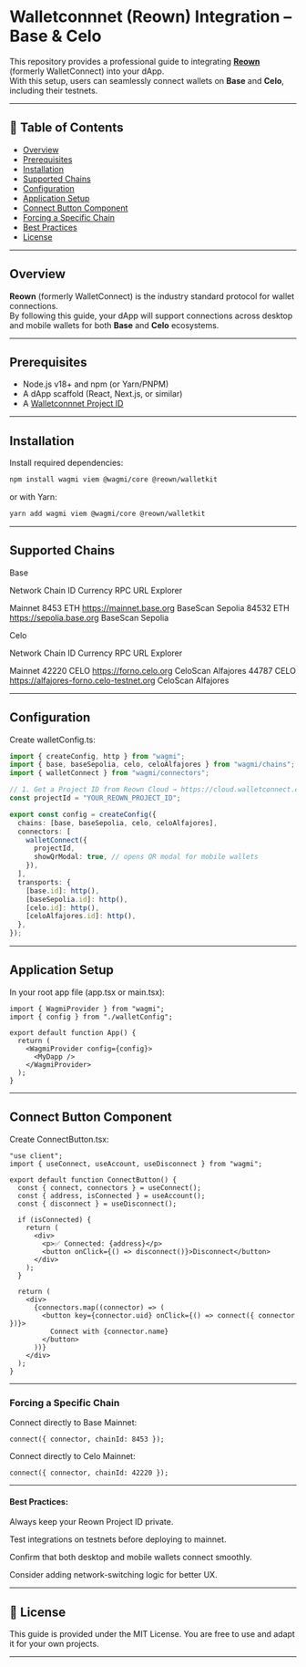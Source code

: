 # Walletconnnet (Reown) Integration – Base & Celo

This repository provides a professional guide to integrating **[Reown](https://reown.com/)** (formerly WalletConnect) into your dApp.  
With this setup, users can seamlessly connect wallets on **Base** and **Celo**, including their testnets.

---

## 📖 Table of Contents

- [Overview](#-overview)
- [Prerequisites](#-prerequisites)
- [Installation](#-installation)
- [Supported Chains](#-supported-chains)
- [Configuration](#-configuration)
- [Application Setup](#-application-setup)
- [Connect Button Component](#-connect-button-component)
- [Forcing a Specific Chain](#-forcing-a-specific-chain)
- [Best Practices](#-best-practices)
- [License](#-license)

---

## Overview

**Reown** (formerly WalletConnect) is the industry standard protocol for wallet connections.  
By following this guide, your dApp will support connections across desktop and mobile wallets for both **Base** and **Celo** ecosystems.

---

## Prerequisites

- Node.js v18+ and npm (or Yarn/PNPM)
- A dApp scaffold (React, Next.js, or similar)
- A [Walletconnnet Project ID](https://dashboard.reown.com/sign-in)

---

## Installation

Install required dependencies:

```bash
npm install wagmi viem @wagmi/core @reown/walletkit
```

or with Yarn:
```bash
yarn add wagmi viem @wagmi/core @reown/walletkit
```

---

## Supported Chains

Base

Network	Chain ID	Currency	RPC URL	Explorer

Mainnet	8453	ETH	https://mainnet.base.org	BaseScan
Sepolia	84532	ETH	https://sepolia.base.org	BaseScan Sepolia


Celo

Network	Chain ID	Currency	RPC URL	Explorer

Mainnet	42220	CELO	https://forno.celo.org	CeloScan
Alfajores	44787	CELO	https://alfajores-forno.celo-testnet.org	CeloScan Alfajores



---

## Configuration

Create walletConfig.ts:
```ts
import { createConfig, http } from "wagmi";
import { base, baseSepolia, celo, celoAlfajores } from "wagmi/chains";
import { walletConnect } from "wagmi/connectors";

// 1. Get a Project ID from Reown Cloud → https://cloud.walletconnect.com
const projectId = "YOUR_REOWN_PROJECT_ID";

export const config = createConfig({
  chains: [base, baseSepolia, celo, celoAlfajores],
  connectors: [
    walletConnect({
      projectId,
      showQrModal: true, // opens QR modal for mobile wallets
    }),
  ],
  transports: {
    [base.id]: http(),
    [baseSepolia.id]: http(),
    [celo.id]: http(),
    [celoAlfajores.id]: http(),
  },
});
```

---

## Application Setup

In your root app file (app.tsx or main.tsx):
```tsx
import { WagmiProvider } from "wagmi";
import { config } from "./walletConfig";

export default function App() {
  return (
    <WagmiProvider config={config}>
      <MyDapp />
    </WagmiProvider>
  );
}
```

---

## Connect Button Component

Create ConnectButton.tsx:
```tsx
"use client";
import { useConnect, useAccount, useDisconnect } from "wagmi";

export default function ConnectButton() {
  const { connect, connectors } = useConnect();
  const { address, isConnected } = useAccount();
  const { disconnect } = useDisconnect();

  if (isConnected) {
    return (
      <div>
        <p>✅ Connected: {address}</p>
        <button onClick={() => disconnect()}>Disconnect</button>
      </div>
    );
  }

  return (
    <div>
      {connectors.map((connector) => (
        <button key={connector.uid} onClick={() => connect({ connector })}>
          Connect with {connector.name}
        </button>
      ))}
    </div>
  );
}
```

---

### Forcing a Specific Chain

Connect directly to Base Mainnet:

```tsx
connect({ connector, chainId: 8453 });
```
Connect directly to Celo Mainnet:

```tsx
connect({ connector, chainId: 42220 });
```

---

#### Best Practices:

Always keep your Reown Project ID private.

Test integrations on testnets before deploying to mainnet.

Confirm that both desktop and mobile wallets connect smoothly.

Consider adding network-switching logic for better UX.



---

## 📜 License

This guide is provided under the MIT License.
You are free to use and adapt it for your own projects.


---

